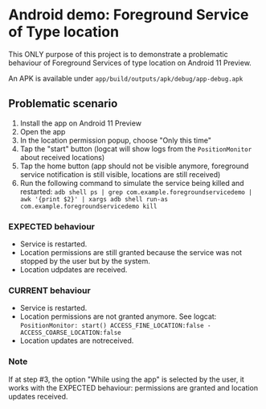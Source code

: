 # Android demo: Foreground Service of Type location

This ONLY purpose of this project is to demonstrate a problematic behaviour of Foreground Services of type location on Android 11 Preview.

An APK is available under `app/build/outputs/apk/debug/app-debug.apk`

## Problematic scenario

1. Install the app on Android 11 Preview
2. Open the app
3. In the location permission popup, choose "Only this time"
4. Tap the "start" button (logcat will show logs from the `PositionMonitor` about received locations)
5. Tap the home button (app should not be visible anymore, foreground service notification is still visible, locations are still received)
6. Run the following command to simulate the service being killed and restarted: `adb shell ps | grep com.example.foregroundservicedemo | awk '{print $2}' | xargs adb shell run-as com.example.foregroundservicedemo kill`

### EXPECTED behaviour

* Service is restarted.
* Location permissions are still granted because the service was not stopped by the user but by the system.
* Location udpdates are received.

### CURRENT behaviour

* Service is restarted.
* Location permissions are not granted anymore. See logcat: `PositionMonitor: start() ACCESS_FINE_LOCATION:false - ACCESS_COARSE_LOCATION:false`
* Location updates are notreceived.

### Note

If at step #3, the option "While using the app" is selected by the user, it works with the EXPECTED behaviour: permissions are granted and location updates received.